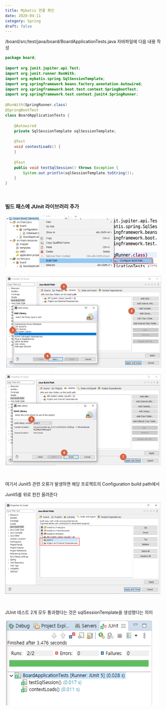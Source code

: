 ```yaml
---
title: Mybatis 연결 확인
date: 2020-04-11
category: Spring
draft: false
---
```


/board/src/test/java/board/BoardApplicationTests.java 자바파일에 다음 내용 작성

```java
package board;

import org.junit.jupiter.api.Test;
import org.junit.runner.RunWith;
import org.mybatis.spring.SqlSessionTemplate;
import org.springframework.beans.factory.annotation.Autowired;
import org.springframework.boot.test.context.SpringBootTest;
import org.springframework.test.context.junit4.SpringRunner;

@RunWith(SpringRunner.class)
@SpringBootTest
class BoardApplicationTests {

	@Autowired
	private SqlSessionTemplate sqlSessionTemplate;
	
	@Test
	void contextLoads() {
	}

	@Test
	public void testSqlSession() throws Exception {
		System.out.println(sqlSessionTemplate.toString());
	}
}
```

<br/>

### 빌드 패스에 JUnit 라이브러리 추가

![image-20200423100400080](image-20200423100400080.png)

![image-20200423100429801](image-20200423100429801.png)

![image-20200423100450273](image-20200423100450273.png)

<br/>

여기서 Junit5 관련 오류가 발생하면 해당 프로젝트의 Configuration build path에서 

Junit5를 위로 한칸 올려준다

![image-20200423100710282](image-20200423100710282.png)

<br/>

JUnit 테스트 2개 모두 통과했다는 것은 sqlSessionTemplate을 생성했다는 의미

![image-20200423100801026](image-20200423100801026.png)